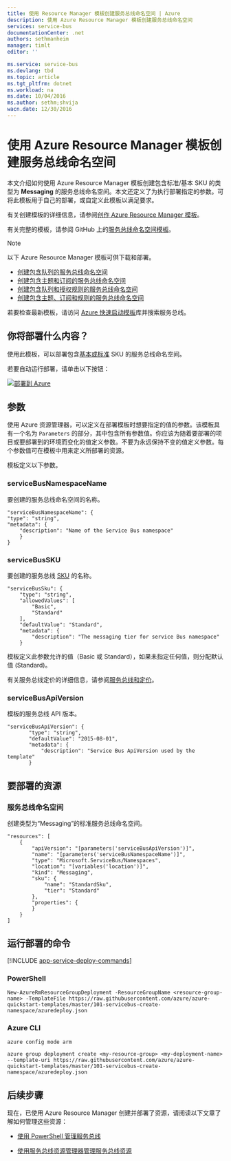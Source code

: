 ```yaml
---
title: 使用 Resource Manager 模板创建服务总线命名空间 | Azure
description: 使用 Azure Resource Manager 模板创建服务总线命名空间
services: service-bus
documentationCenter: .net
authors: sethmanheim
manager: timlt
editor: ''

ms.service: service-bus
ms.devlang: tbd
ms.topic: article
ms.tgt_pltfrm: dotnet
ms.workload: na
ms.date: 10/04/2016
ms.author: sethm;shvija
wacn.date: 12/30/2016
---
```


# 使用 Azure Resource Manager 模板创建服务总线命名空间
本文介绍如何使用 Azure Resource Manager 模板创建包含标准/基本 SKU 的类型为 **Messaging** 的服务总线命名空间。本文还定义了为执行部署指定的参数。可将此模板用于自己的部署，或自定义此模板以满足要求。

有关创建模板的详细信息，请参阅[创作 Azure Resource Manager 模板][]。

有关完整的模板，请参阅 GitHub 上的[服务总线命名空间模板][]。

>[!NOTE]
> 以下 Azure Resource Manager 模板可供下载和部署。
>
> - [创建包含队列的服务总线命名空间](./service-bus-resource-manager-namespace-queue.md)
> - [创建包含主题和订阅的服务总线命名空间](./service-bus-resource-manager-namespace-topic.md)
> - [创建包含队列和授权规则的服务总线命名空间](./service-bus-resource-manager-namespace-auth-rule.md)
> - [创建包含主题、订阅和规则的服务总线命名空间](./service-bus-resource-manager-namespace-topic-with-rule.md)
>
>若要检查最新模板，请访问 [Azure 快速启动模板][]库并搜索服务总线。

## 你将部署什么内容？

使用此模板，可以部署包含[基本或标准](https://www.azure.cn/pricing/details/messaging/) SKU 的服务总线命名空间。

若要自动运行部署，请单击以下按钮：

[![部署到 Azure](./media/service-bus-resource-manager-namespace/deploybutton.png)](https://portal.azure.cn/#create/Microsoft.Template/uri/https%3A%2F%2Fraw.githubusercontent.com%2FAzure%2Fazure-quickstart-templates%2Fmaster%2F101-servicebus-create-namespace%2Fazuredeploy.json)

## 参数

使用 Azure 资源管理器，可以定义在部署模板时想要指定的值的参数。该模板具有一个名为 `Parameters` 的部分，其中包含所有参数值。你应该为随着要部署的项目或要部署到的环境而变化的值定义参数。不要为永远保持不变的值定义参数。每个参数值可在模板中用来定义所部署的资源。

模板定义以下参数。

### serviceBusNamespaceName

要创建的服务总线命名空间的名称。

```
"serviceBusNamespaceName": {
"type": "string",
"metadata": { 
    "description": "Name of the Service Bus namespace" 
    }
}
```

### serviceBusSKU

要创建的服务总线 [SKU](https://www.azure.cn/pricing/details/messaging/) 的名称。

```
"serviceBusSku": { 
    "type": "string", 
    "allowedValues": [ 
        "Basic", 
        "Standard" 
    ], 
    "defaultValue": "Standard", 
    "metadata": { 
        "description": "The messaging tier for service Bus namespace" 
    } 

```

模板定义此参数允许的值（Basic 或 Standard），如果未指定任何值，则分配默认值 (Standard)。

有关服务总线定价的详细信息，请参阅[服务总线和定价][]。

### serviceBusApiVersion

模板的服务总线 API 版本。

```
"serviceBusApiVersion": { 
       "type": "string", 
       "defaultValue": "2015-08-01", 
       "metadata": { 
           "description": "Service Bus ApiVersion used by the template" 
       } 
```

## 要部署的资源

### 服务总线命名空间

创建类型为“Messaging”的标准服务总线命名空间。

```
"resources": [
    {
        "apiVersion": "[parameters('serviceBusApiVersion')]",
        "name": "[parameters('serviceBusNamespaceName')]",
        "type": "Microsoft.ServiceBus/Namespaces",
        "location": "[variables('location')]",
        "kind": "Messaging",
        "sku": {
            "name": "StandardSku",
            "tier": "Standard"
        },
        "properties": {
        }
    }
]
```

## 运行部署的命令

[!INCLUDE [app-service-deploy-commands](../../includes/app-service-deploy-commands.md)]

### PowerShell

```
New-AzureRmResourceGroupDeployment -ResourceGroupName <resource-group-name> -TemplateFile https://raw.githubusercontent.com/azure/azure-quickstart-templates/master/101-servicebus-create-namespace/azuredeploy.json
```

### Azure CLI

```
azure config mode arm

azure group deployment create <my-resource-group> <my-deployment-name> --template-uri https://raw.githubusercontent.com/azure/azure-quickstart-templates/master/101-servicebus-create-namespace/azuredeploy.json
```

## 后续步骤
现在，已使用 Azure Resource Manager 创建并部署了资源，请阅读以下文章了解如何管理这些资源：

- [使用 PowerShell 管理服务总线](./service-bus-powershell-how-to-provision.md)
- [使用服务总线资源管理器管理服务总线资源](https://code.msdn.microsoft.com/Service-Bus-Explorer-f2abca5a)

  [创作 Azure Resource Manager 模板]: ../azure-resource-manager/resource-group-authoring-templates.md
  [服务总线命名空间模板]: https://github.com/Azure/azure-quickstart-templates/blob/master/101-servicebus-create-namespace/
  [Azure 快速启动模板]: https://azure.microsoft.com/documentation/templates/
  [服务总线和定价]: ./service-bus-pricing-billing.md
  [Using Azure PowerShell with Azure Resource Manager]: ../azure-resource-manager/powershell-azure-resource-manager.md
  [Using the Azure CLI for Mac, Linux, and Windows with Azure Resource Management]: ../azure-resource-manager/xplat-cli-azure-resource-manager.md

<!---HONumber=Mooncake_1219_2016-->